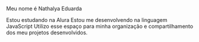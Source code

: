 Meu nome é Nathalya Eduarda

Estou estudando na Alura
Estou me desenvolvendo na linguagem JavaScript
Utilizo esse espaço para minha organização e compartilhamento dos meu projetos desenvolvidos.

